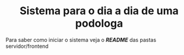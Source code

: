 <h1 align="center">
Sistema para o dia a dia de uma podologa
</h1>

Para saber como iniciar o sistema veja o ***README*** das pastas servidor/frontend
